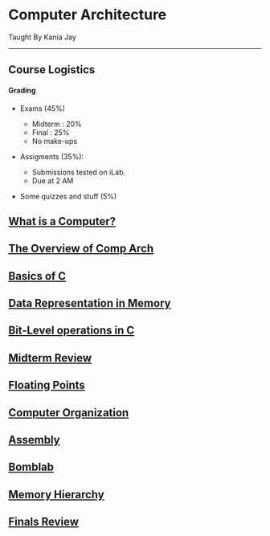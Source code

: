 
# Computer Architecture

Taught By Kania Jay

---

## Course Logistics

#### Grading
- Exams (45%)
	- Midterm : 20%
	- Final : 25%
	- No make-ups
	
- Assigments (35%):
	- Submissions tested on iLab.
	- Due at 2 AM

- Some quizzes and stuff (5%)

## [What is a Computer?](../comp-arch/0-what-is-a-computer)

## [The Overview of Comp Arch](../comp-arch/1-overview-of-comp-arch)

## [Basics of C](../comp-arch/basics-of-c)
## [Data Representation in Memory](../comp-arch/2-data-representation-in-memory)

## [Bit-Level operations in C](../comp-arch/3-bit-level-operations-in-c)

## [Midterm Review](../comp-arch/comp-arch-midterm1)

## [Floating Points](../comp-arch/4-floating-points)

## [Computer Organization](../comp-arch/5-computer-organization)

## [Assembly](../comp-arch/6-assembly)

## [Bomblab](bomblab-notes)

## [Memory Hierarchy](../comp-arch/7-memory-hierarchy)

## [Finals Review](../comp-arch/comp-arch-finals)

